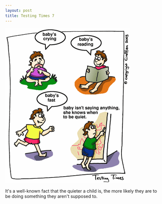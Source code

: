 ```yaml
---
layout: post
title: Testing Times 7
---
```

<img src="/images/tt0007.png">

It's a well-known fact that the quieter a child is, the more likely they are to be doing something they aren't supposed to. 